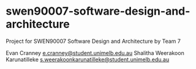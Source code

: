 # swen90007-software-design-and-architecture

Project for SWEN90007 Software Design and Architecture by Team 7

Evan Cranney	e.cranney@student.unimelb.edu.au
Shalitha Weerakoon Karunatilleke s.weerakoonkarunatilleke@student.unimelb.edu.au